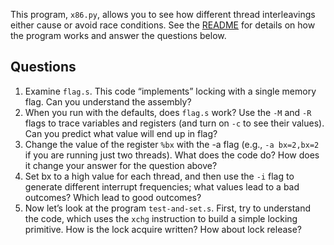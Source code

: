 This program, `x86.py`, allows you to see how different thread interleavings either cause or avoid race conditions. See the [README](https://github.com/remzi-arpacidusseau/ostep-homework/blob/master/threads-intro/README.md) for details on how the program works and answer the questions below.

## Questions
1. Examine `flag.s`. This code “implements” locking with a single memory flag. Can you understand the assembly?
2. When you run with the defaults, does `flag.s` work? Use the `-M` and `-R` flags to trace variables and registers (and turn on `-c` to see their values). Can you predict what value will end up in flag?
3. Change the value of the register `%bx` with the -a flag (e.g., `-a bx=2,bx=2` if you are running just two threads). What does the code do? How does it change your answer for the question above?
4. Set bx to a high value for each thread, and then use the `-i` flag to generate different interrupt frequencies; what values lead to a bad outcomes? Which lead to good outcomes?
5. Now let’s look at the program `test-and-set.s`. First, try to understand the code, which uses the `xchg` instruction to build a simple locking primitive. How is the lock acquire written? How about lock release?